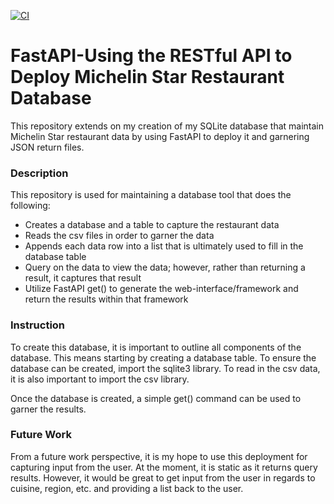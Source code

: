 [![CI](https://github.com/5ukhy21/FastAPI---IDS-706-Project-4/actions/workflows/main.yml/badge.svg)](https://github.com/5ukhy21/FastAPI---IDS-706-Project-4/actions/workflows/main.yml)

# FastAPI-Using the RESTful API to Deploy Michelin Star Restaurant Database
This repository extends on my creation of my SQLite database that maintain Michelin Star restaurant data by using FastAPI to deploy it and garnering JSON return files.

### Description
This repository is used for maintaining a database tool that does the following:

* Creates a database and a table to capture the restaurant data
* Reads the csv files in order to garner the data
* Appends each data row into a list that is ultimately used to fill in the database table
* Query on the data to view the data; however, rather than returning a result, it captures that result
* Utilize FastAPI get() to generate the web-interface/framework and return the results within that framework

### Instruction
To create this database, it is important to outline all components of the database. This means starting by creating a database table. To ensure the database can be created, import the sqlite3 library. To read in the csv data, it is also important to import the csv library.

Once the database is created, a simple get() command can be used to garner the results.

### Future Work
From a future work perspective, it is my hope to use this deployment for capturing input from the user. At the moment, it is static as it returns query results. However, it would be great to get input from the user in regards to cuisine, region, etc. and providing a list back to the user.
